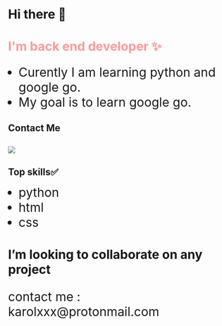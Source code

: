 <Head>
</style>
 </Head>

<body>
 <h1>Hi there 👋</h1>

<h2 style='font-size:2em;color:#ff9999;font-family:'Monospace', 'Lucida Console''>I'm back end developer ✨</h2>
<ul>
 <li style='font-size:2em'> Curently I am learning python and google go.</li>
 <li style='font-size:2em'> My goal is to learn google go.</li>
</ul>
<h2> Contact Me<h2>
<a href='https://twitter.com/KKaprans'><img src="http://i.imgur.com/tXSoThF.png "></a>

<h2> Top skills✅</h2>

<ul>
 <li style='font-size:2em'>python</li>
 <li style='font-size:2em'>html</li>
 <li style='font-size:2em'>css</li>
</ul>

<h1>I’m looking to collaborate on any project</h1>

<p style='font-size:2em'>contact me : karolxxx@protonmail.com<p>
 </body>
